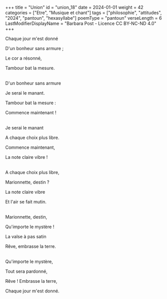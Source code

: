 +++
title = "Union"
id = "union_18"
date = 2024-01-01
weight = 42
categories = ["Etre", "Musique et chant"]
tags = ["philosophie", "attitudes", "2024", "pantoun", "hexasyllabe"]
poemType = "pantoun"
verseLength = 6
LastModifierDisplayName = "Barbara Post - Licence CC BY-NC-ND 4.0"
+++

Chaque jour m'est donné

D'un bonheur sans armure ;

Le cor a résonné,

Tambour bat la mesure.

 \
D'un bonheur sans armure

Je serai le manant.

Tambour bat la mesure :

Commence maintenant !

 \
Je serai le manant

A chaque choix plus libre.

Commence maintenant,

La note claire vibre !

 \
A chaque choix plus libre,

Marionnette, destin ?

La note claire vibre

Et l'air se fait mutin.

 \
Marionnette, destin,

Qu'importe le mystère !

La valse à pas satin

Rêve, embrasse la terre.

 \
Qu'importe le mystère,

Tout sera pardonné,

Rêve ! Embrasse la terre,

Chaque jour m'est donné.
